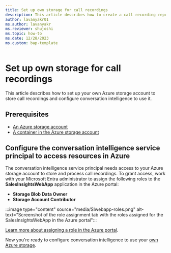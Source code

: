 ```yaml
---
title: Set up own storage for call recordings
description: This article describes how to create a call recording repository in Azure storage for storing your Teams recordings.
author: lavanyakr01
ms.author: lavanyakr
ms.reviewer: shujoshi 
ms.topic: how-to 
ms.date: 12/28/2023
ms.custom: bap-template
---
```


# Set up own storage for call recordings

This article describes how to set up your own Azure storage account to store call recordings and configure conversation intelligence to use it.

## Prerequisites

- [An Azure storage account](/azure/storage/common/storage-account-create?tabs=azure-portal) 
- [A container in the Azure storage account](/azure/storage/blobs/blob-containers-portal) 

##  Configure the conversation intelligence service principal to access resources in Azure

The conversation intelligence service principal needs access to your Azure storage account to store and process call recordings. To grant access, work with your Microsoft Entra administrator to assign the following roles to the **SalesInsightsWebApp** application in the Azure portal:

- **Storage Blob Data Owner**
- **Storage Account Contributor**

:::image type="content" source="media/SIwebapp-roles.png" alt-text="Screenshot of the role assignment tab with the roles assigned for the SalesInsightsWebApp in the Azure portal":::

[Learn more about assigning a role in the Azure portal](/entra/identity-platform/howto-create-service-principal-portal#assign-a-role-to-the-application).

Now you're ready to configure conversation intelligence to use your [own Azure storage](fre-setup-ci-sales-app.md#configure-conversation-intelligence-settings).  

